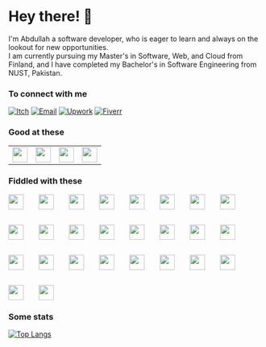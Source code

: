 # Hey there! 👋
I'm Abdullah a software developer, who is eager to learn and always on the lookout for new opportunities.  
I am currently pursuing my Master's in Software, Web, and Cloud from Finland, and I have completed my Bachelor's in Software Engineering from NUST, Pakistan.

### To connect with me
[![Itch](https://img.shields.io/badge/Itch.io-FA5C5C?style=for-the-badge&logo=itchdotio&logoColor=white)](https://am-educated-vegtable.itch.io/)
[![Email](https://img.shields.io/badge/Gmail-D14836?style=for-the-badge&logo=gmail&logoColor=white)](mailto:abdullah1013shafqat@gmail.com)
[![Upwork](https://img.shields.io/badge/upwork-6FDA44?style=for-the-badge&logo=upwork&logoColor=white)](https://www.upwork.com/freelancers/abdullahshafqat7?mp_source=share)
[![Fiverr](https://img.shields.io/badge/fiverr-1DBF73?style=for-the-badge&logo=fiverr&logoColor=white)](https://www.fiverr.com/share/3y1LB9)

### Good at these
<table>
  <tbody>
    <tr>
      <td> 
        <img height="30" src='https://cdn.jsdelivr.net/gh/devicons/devicon/icons/unity/unity-original.svg'>
      </td>
      <td>
        <img height="30" src='https://cdn.jsdelivr.net/gh/devicons/devicon/icons/csharp/csharp-original.svg'>
      </td>
      <td>
        <img height="30" src="https://cdn.jsdelivr.net/gh/devicons/devicon/icons/python/python-original.svg" />
      </td>
      <td>
        <img height="30" src='https://cdn.jsdelivr.net/gh/devicons/devicon@latest/icons/django/django-plain.svg'>
      </td>
    </tr>
  </tbody>
</table>

### Fiddled with these
<div style="display: flex; flex-wrap: wrap; gap: 30px;">
  <img height="30" src='https://cdn.jsdelivr.net/gh/devicons/devicon/icons/javascript/javascript-original.svg'>
  <img height="30" src='https://cdn.jsdelivr.net/gh/devicons/devicon/icons/java/java-original.svg'>
  <img height="30" src='https://cdn.jsdelivr.net/gh/devicons/devicon/icons/cplusplus/cplusplus-original.svg'>
  <img height="30" src='https://cdn.jsdelivr.net/gh/devicons/devicon/icons/php/php-original.svg'>
  <img height="30" src='https://www.vectorlogo.zone/logos/haskell/haskell-vertical.svg'>
  <img height="30" src='https://cdn.jsdelivr.net/gh/devicons/devicon/icons/html5/html5-original.svg'>
  <img height="30" src='https://cdn.jsdelivr.net/gh/devicons/devicon/icons/css3/css3-original.svg'>
  <img height="30" src='https://cdn.jsdelivr.net/gh/devicons/devicon/icons/jquery/jquery-original.svg'>
  <img height="30" src='https://cdn.jsdelivr.net/gh/devicons/devicon/icons/bootstrap/bootstrap-original.svg'>
  <img height="30" src='https://www.vectorlogo.zone/logos/tailwindcss/tailwindcss-icon.svg'>
  <img height="30" src='https://cdn.jsdelivr.net/gh/devicons/devicon/icons/react/react-original.svg'>
  <img height="30" src='https://www.vectorlogo.zone/logos/flutterio/flutterio-icon.svg'>
  <img height="30" src='https://www.vectorlogo.zone/logos/laravel/laravel-icon.svg'>
  <img height="30" src='https://www.vectorlogo.zone/logos/nextjs/nextjs-icon.svg'>
  <img height="30" src='https://www.vectorlogo.zone/logos/js_redux/js_redux-icon.svg'>
  <img height="30" src='https://www.vectorlogo.zone/logos/nodejs/nodejs-icon.svg'>
  <img height="30" src='https://cdn.jsdelivr.net/gh/devicons/devicon/icons/electron/electron-original.svg'>
  <img height="30" src='https://www.vectorlogo.zone/logos/postgresql/postgresql-icon.svg'>
  <img height="30" src='https://www.vectorlogo.zone/logos/mongodb/mongodb-icon.svg'>
  <img height="30" src='https://cdn.jsdelivr.net/gh/devicons/devicon/icons/mysql/mysql-original.svg'>
  <img height="30" src='https://www.vectorlogo.zone/logos/docker/docker-tile.svg'>
  <img height="30" src='https://www.vectorlogo.zone/logos/linux/linux-icon.svg'>
  <img height="30" src='https://cdn.jsdelivr.net/gh/devicons/devicon/icons/opengl/opengl-original.svg'>
  <img height="30" src='https://www.vectorlogo.zone/logos/databricks/databricks-icon.svg'>
  <img height="30" src='https://cdn.jsdelivr.net/gh/devicons/devicon/icons/pytorch/pytorch-original.svg'>
  <img height="30" src='https://cdn.jsdelivr.net/gh/devicons/devicon/icons/tensorflow/tensorflow-original.svg'>
</div>




### Some stats
<!---![Abdullah's GitHub stats](https://github-readme-stats.vercel.app/api?username=AbdullahShafqat-OG&hide=contribs,issues&theme=rose_pine&show_icons=true&hide_rank=true)-->
[![Top Langs](https://github-readme-stats.vercel.app/api/top-langs/?username=AbdullahShafqat-OG&layout=compact&theme=rose_pine)](https://github.com/anuraghazra/github-readme-stats)
